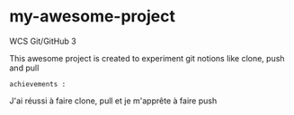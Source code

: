 # my-awesome-project
WCS Git/GitHub 3

This awesome project is created to experiment git notions like clone, push and pull

    achievements :
J'ai réussi à faire clone, pull et je m'apprête à faire push
